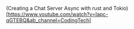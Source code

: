 (Creating a Chat Server Async with rust and Tokio)[https://www.youtube.com/watch?v=Iapc-qGTEBQ&ab_channel=CodingTech]
